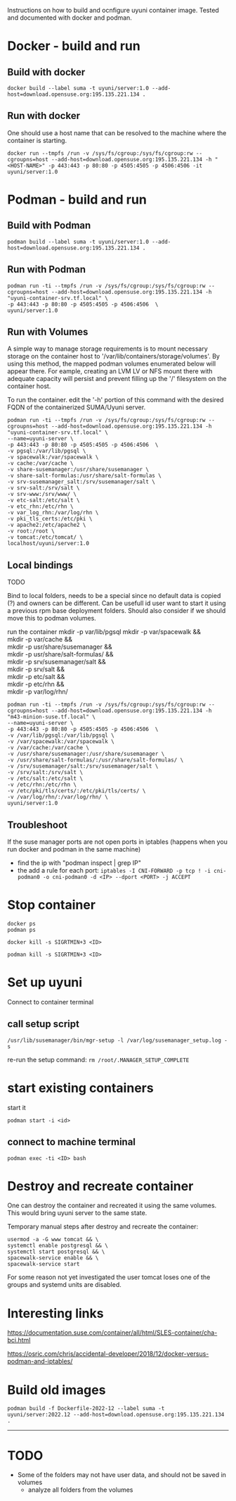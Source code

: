 Instructions on how to build and ocnfigure uyuni container image. Tested and documented with docker and podman.

# Docker - build and run

## Build with docker

```
docker build --label suma -t uyuni/server:1.0 --add-host=download.opensuse.org:195.135.221.134 .
```

## Run with docker

One should use a host name that can be resolved to the machine where the container is starting.

```
docker run --tmpfs /run -v /sys/fs/cgroup:/sys/fs/cgroup:rw --cgroupns=host --add-host=download.opensuse.org:195.135.221.134 -h "<HOST-NAME>" -p 443:443 -p 80:80 -p 4505:4505 -p 4506:4506 -it uyuni/server:1.0
```

# Podman - build and run

## Build with Podman

```
podman build --label suma -t uyuni/server:1.0 --add-host=download.opensuse.org:195.135.221.134 .
```

## Run with Podman

```
podman run -ti --tmpfs /run -v /sys/fs/cgroup:/sys/fs/cgroup:rw --cgroupns=host --add-host=download.opensuse.org:195.135.221.134 -h "uyuni-container-srv.tf.local" \
-p 443:443 -p 80:80 -p 4505:4505 -p 4506:4506  \
uyuni/server:1.0
```
## Run with Volumes

A simple way to manage storage requirements is to mount necessary storage on the container host to '/var/lib/containers/storage/volumes'.  By using this method, the mapped podman volumes enumerated below will appear there.  For eample, creating an LVM LV or NFS mount there with adequate capacity will persist and prevent filling up the '/' filesystem on the container host.

To run the container. edit the '-h' portion of this command with the desired FQDN of the containerized SUMA/Uyuni server.

```
podman run -ti --tmpfs /run -v /sys/fs/cgroup:/sys/fs/cgroup:rw --cgroupns=host --add-host=download.opensuse.org:195.135.221.134 -h "uyuni-container-srv.tf.local" \
--name=uyuni-server \
-p 443:443 -p 80:80 -p 4505:4505 -p 4506:4506  \
-v pgsql:/var/lib/pgsql \
-v spacewalk:/var/spacewalk \
-v cache:/var/cache \
-v share-susemanager:/usr/share/susemanager \
-v share-salt-formulas:/usr/share/salt-formulas \
-v srv-susemanager_salt:/srv/susemanager/salt \
-v srv-salt:/srv/salt \
-v srv-www:/srv/www/ \
-v etc-salt:/etc/salt \
-v etc_rhn:/etc/rhn \
-v var_log_rhn:/var/log/rhn \
-v pki_tls_certs:/etc/pki \
-v apache2:/etc/apache2 \
-v root:/root \
-v tomcat:/etc/tomcat/ \
localhost/uyuni/server:1.0
```
## Local bindings

TODO

Bind to local folders, needs to be a special since no default data is copied (?) and owners can be different.
Can be usefull id user want to start it using a previous rpm base deployment folders.
Should also consider if we should move this to podman volumes.

run the container
mkdir -p var/lib/pgsql
mkdir -p var/spacewalk && \
mkdir -p var/cache && \
mkdir -p usr/share/susemanager && \
mkdir -p usr/share/salt-formulas/ && \
mkdir -p srv/susemanager/salt && \
mkdir -p srv/salt && \
mkdir -p etc/salt && \
mkdir -p etc/rhn && \
mkdir -p var/log/rhn/
```
podman run -ti --tmpfs /run -v /sys/fs/cgroup:/sys/fs/cgroup:rw --cgroupns=host --add-host=download.opensuse.org:195.135.221.134 -h "m43-minion-suse.tf.local" \
--name=uyuni-server \
-p 443:443 -p 80:80 -p 4505:4505 -p 4506:4506  \
-v /var/lib/pgsql:/var/lib/pgsql \
-v /var/spacewalk:/var/spacewalk \
-v /var/cache:/var/cache \
-v /usr/share/susemanager:/usr/share/susemanager \
-v /usr/share/salt-formulas/:/usr/share/salt-formulas/ \
-v /srv/susemanager/salt:/srv/susemanager/salt \
-v /srv/salt:/srv/salt \
-v /etc/salt:/etc/salt \
-v /etc/rhn:/etc/rhn \
-v /etc/pki/tls/certs/:/etc/pki/tls/certs/ \
-v /var/log/rhn/:/var/log/rhn/ \
uyuni/server:1.0
```

## Troubleshoot
If the suse manager ports are not open ports in iptables (happens when you run docker and podman in the same machine)
  - find the ip with "podman inspect <ID> | grep IP"
  - the add a rule for each port: `iptables -I CNI-FORWARD -p tcp ! -i cni-podman0 -o cni-podman0 -d <IP> --dport <PORT> -j ACCEPT`


# Stop container

```
docker ps
podman ps
```

```
docker kill -s SIGRTMIN+3 <ID>
```

```
podman kill -s SIGRTMIN+3 <ID>
```

# Set up uyuni

Connect to container terminal

## call setup script
```
/usr/lib/susemanager/bin/mgr-setup -l /var/log/susemanager_setup.log -s
```

re-run the setup command: `rm /root/.MANAGER_SETUP_COMPLETE`

# start existing containers
start it
```
podman start -i <id>
```
## connect to machine terminal

`podman exec -ti <ID> bash`

# Destroy and recreate container

One can destroy the container and recreated it using the same volumes.
This would bring uyuni server to the same state.

Temporary manual steps after destroy and recreate the container:
```
usermod -a -G www tomcat && \
systemctl enable postgresql && \
systemctl start postgresql && \
spacewalk-service enable && \
spacewalk-service start
```
For some reason not yet investigated the user tomcat loses one of the groups and systemd units are disabled.

# Interesting links

https://documentation.suse.com/container/all/html/SLES-container/cha-bci.html

https://osric.com/chris/accidental-developer/2018/12/docker-versus-podman-and-iptables/


# Build old images

`podman build -f Dockerfile-2022-12 --label suma -t uyuni/server:2022.12 --add-host=download.opensuse.org:195.135.221.134 .`

---

# TODO

- Some of the folders may not have user data, and should not be saved in volumes
  - analyze all folders from the volumes
